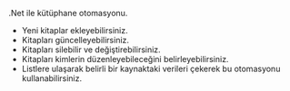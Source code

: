 .Net ile kütüphane otomasyonu.
- Yeni kitaplar ekleyebilirsiniz.
- Kitapları güncelleyebilirsiniz.
- Kitapları silebilir ve değiştirebilirsiniz.
- Kitapları kimlerin düzenleyebileceğini belirleyebilirsiniz.
- Listlere ulaşarak belirli bir kaynaktaki verileri çekerek bu otomasyonu kullanabilirsiniz.
